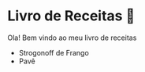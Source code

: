 # Livro de Receitas :cookie:



Ola! Bem vindo ao meu livro de receitas

- Strogonoff de Frango
- Pavê 